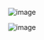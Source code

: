 ![image](https://user-images.githubusercontent.com/101777355/235001818-38b57111-bc31-4416-8441-d930607a69cb.png)

![image](https://user-images.githubusercontent.com/101777355/235001840-a9f998c6-c333-42a4-b0b6-d8152d4f6cf4.png)

